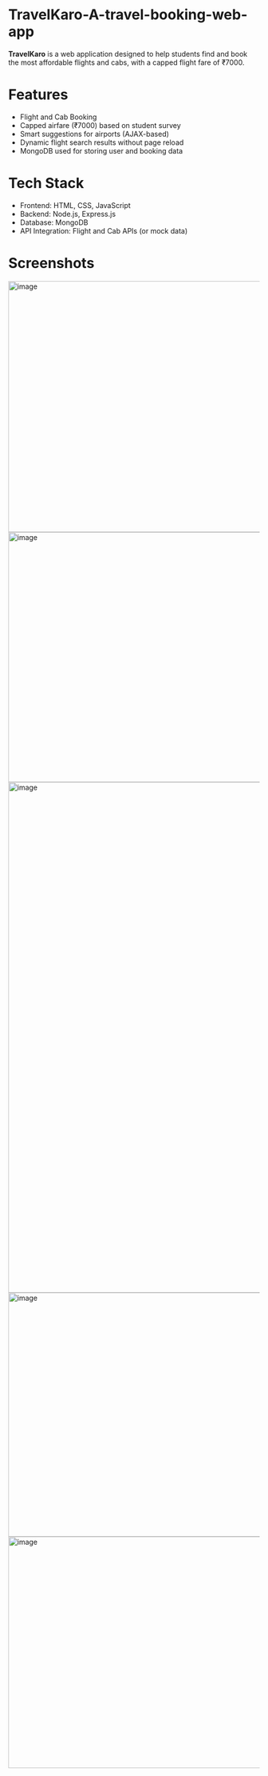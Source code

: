 # TravelKaro-A-travel-booking-web-app

**TravelKaro** is a web application designed to help students find and book the most affordable flights and cabs, with a capped flight fare of ₹7000.

 # Features
-  Flight and Cab Booking
-  Capped airfare (₹7000) based on student survey
-  Smart suggestions for airports (AJAX-based)
-  Dynamic flight search results without page reload
-  MongoDB used for storing user and booking data

# Tech Stack
- Frontend: HTML, CSS, JavaScript
- Backend: Node.js, Express.js
- Database: MongoDB
- API Integration: Flight and Cab APIs (or mock data)

# Screenshots
<img width="937" height="502" alt="image" src="https://github.com/user-attachments/assets/376552bd-0923-40c3-a42e-f7bc572c871a" />
<img width="905" height="500" alt="image" src="https://github.com/user-attachments/assets/6e91ad6d-2fa1-4b70-8487-993fc8f03f81" />
<img width="1917" height="1021" alt="image" src="https://github.com/user-attachments/assets/feea96b5-3a15-4226-b89f-d413c97545c6" />
<img width="1906" height="488" alt="image" src="https://github.com/user-attachments/assets/43535ae4-2204-4bd3-b04a-ae0fb3a29721" />
<img width="1503" height="463" alt="image" src="https://github.com/user-attachments/assets/b036af1e-3b70-440a-8f18-2897ee9b2c79" />

